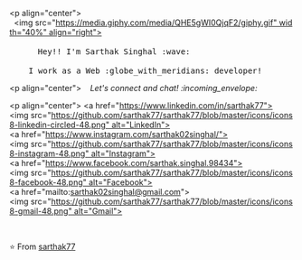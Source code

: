  
 ​<p align="center"> 
 ​  <img src="https://media.giphy.com/media/QHE5gWI0QjqF2/giphy.gif" width="40%" align="right"> 
 ​  <br><br> 
 ​  <samp> 
 ​    Hey!! I'm Sarthak Singhal ​:​wave​: 
 ​    <br><br> 
 ​    I work as a Web ​:​globe_with_meridians​:​ developer! 
 ​  </samp> 
 ​</p> 
  
 ​<p align="center">  
 ​  <i> Let's connect and chat! ​:​incoming_envelope​:​ </i> 
 ​</p> 
  
 ​<p align="center"> 
 ​<a href="https://www.linkedin.com/in/sarthak77"><img src="https://github.com/sarthak77/sarthak77/blob/master/icons/icons8-linkedin-circled-48.png" alt="LinkedIn"></a> ​&nbsp;​ ​&nbsp; 
 ​<a href="https://www.instagram.com/sarthak02singhal/"><img src="https://github.com/sarthak77/sarthak77/blob/master/icons/icons8-instagram-48.png" alt="Instagram"></a> ​&nbsp;​ ​&nbsp; 
 ​<a href="https://www.facebook.com/sarthak.singhal.98434"><img src="https://github.com/sarthak77/sarthak77/blob/master/icons/icons8-facebook-48.png" alt="Facebook"></a> ​&nbsp;​ ​&nbsp; 
 ​<a href="mailto:sarthak02singhal@gmail.com"><img src="https://github.com/sarthak77/sarthak77/blob/master/icons/icons8-gmail-48.png" alt="Gmail"></a> ​&nbsp;​ ​&nbsp; 
 ​</p> 
  
 ​<!--​https://icons8.com/icons/set/svg​--> 
  
 ​⭐️ From [​sarthak77​](https://github.com/sarthak77)
